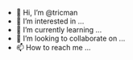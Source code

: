 - 👋 Hi, I’m @tricman
- 👀 I’m interested in ...
- 🌱 I’m currently learning ...
- 💞️ I’m looking to collaborate on ...
- 📫 How to reach me ...

<!---
tricman/tricman is a ✨ special ✨ repository because its `README.md` (this file) appears on your GitHub profile.
You can click the Preview link to take a look at your changes.
--->
